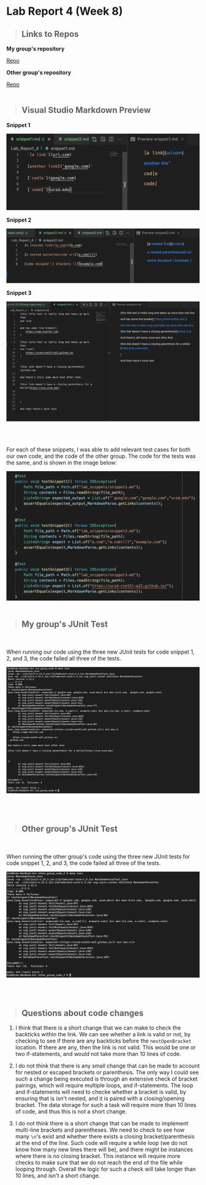 # Lab Report 4 (Week 8)

> ## **Links to Repos**

**My group's repository**

[Repo](https://github.com/JessalynWang/markdown-parse)

**Other group's repository**

[Repo](https://github.com/BasilThaddeus/markdown-parse)
<br/>
<br/>

> ## **Visual Studio Markdown Preview**

**Snippet 1**

![Image](Lab_Report_4/snippet1_ss.png)


**Snippet 2**

![Image](Lab_Report_4/snippet2_ss.png)


**Snippet 3**

![Image](Lab_Report_4/snippet3_ss.png)

<br/>
<br/>

For each of these snippets, I was able to add relevant test cases for both our own code, and the code of the other group. The code for the tests was the same, and is shown in the image below:

![Image](Lab_Report_4/test_cases.png)
<br/>
<br/>

> ## **My group's JUnit Test**
<br/>
<br/>
When running our code using the three new JUnit tests for code snippet 1, 2, and 3, the code failed all three of the tests.

![Image](Lab_Report_4/our_error.png)


<br/>
<br/>

> ## **Other group's JUnit Test**
<br/>
<br/>
When running the other group's code using the three new JUnit tests for code snippet 1, 2, and 3, the code failed all three of the tests.

![Image](Lab_Report_4/other_error.png)

<br/>
<br/>

> ## **Questions about code changes**

1. I think that there is a short change that we can make to check the backticks within the link. We can see whether a link is valid or not, by checking to see if there are any backticks before the `nextOpenBracket` location. If there are any, then the link is not valid. This would be one or two if-statements, and would not take more than 10 lines of code.

2. I do not think that there is any small change that can be made to account for nested or escaped brackets or parenthesis. The only way I could see such a change being executed is through an extensive check of bracket pairings, which will require multiple loops, and if-statements. The loop and if-statements will need to checke whether a bracket is valid, by ensuring that is isn't nested, and it is paired with a closing/opening bracket. The data storage for such a task will require more than 10 lines of code, and thus this is not a short change.

3. I do not think there is a short change that can be made to implement multi-line brackets and parentheses. We need to check to see how many `\n`'s exist and whether there exists a closing bracket/parenthesis at the end of the line. Such code will require a while loop (we do not know how many new lines there will be), and there might be instances where there is no closing bracket. This instance will require more checks to make sure that we do not reach the end of the file while looping through. Overall the logic for such a check will take longer than 10 lines, and isn't a short change.